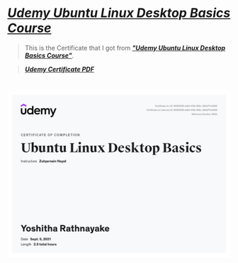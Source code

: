 # <a href="https://www.udemy.com/course/ubuntu-linux-dekstop-basics/?src=sac"><b><i>Udemy Ubuntu Linux Desktop Basics Course</i></b></a>

> This is the Certificate that I got from <a href="https://www.udemy.com/course/ubuntu-linux-dekstop-basics/?src=sac"><b><i>"Udemy Ubuntu Linux Desktop Basics Course"</i></b></a>.

> <a href="https://mail.google.com/mail/u/1?ui=2&ik=046e9a778c&attid=0.1&permmsgid=msg-a:r7383191858091232071&th=17e22b912f5e7481&view=att&disp=inline&realattid=f_kxzfv0eq0"><b><i>Udemy Certificate PDF</i></b></a>

# <img src="Udemy Certificate JPG.jpg">
